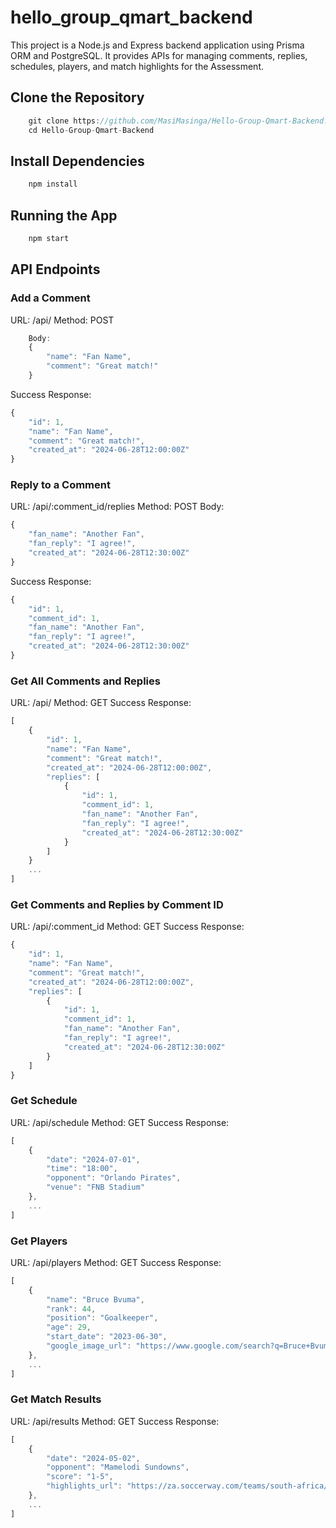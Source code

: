 # hello_group_qmart_backend


This project is a Node.js and Express backend application using Prisma ORM and PostgreSQL. It provides APIs for managing comments, replies, schedules, players, and match highlights for the Assessment.

## Clone the Repository
```js
    git clone https://github.com/MasiMasinga/Hello-Group-Qmart-Backend.git
    cd Hello-Group-Qmart-Backend
```

## Install Dependencies
```js
    npm install
```

## Running the App
```js
    npm start
```

## API Endpoints
### Add a Comment
URL: /api/
Method: POST
```js
    Body:
    {
        "name": "Fan Name",
        "comment": "Great match!"
    }
```

Success Response:
```js
{
    "id": 1,
    "name": "Fan Name",
    "comment": "Great match!",
    "created_at": "2024-06-28T12:00:00Z"
}
```

### Reply to a Comment
URL: /api/:comment_id/replies
Method: POST
Body:
```js
{
    "fan_name": "Another Fan",
    "fan_reply": "I agree!",
    "created_at": "2024-06-28T12:30:00Z"
}
```
Success Response:
```js
{
    "id": 1,
    "comment_id": 1,
    "fan_name": "Another Fan",
    "fan_reply": "I agree!",
    "created_at": "2024-06-28T12:30:00Z"
}
```

### Get All Comments and Replies
URL: /api/
Method: GET
Success Response:
```js
[
    {
        "id": 1,
        "name": "Fan Name",
        "comment": "Great match!",
        "created_at": "2024-06-28T12:00:00Z",
        "replies": [
            {
                "id": 1,
                "comment_id": 1,
                "fan_name": "Another Fan",
                "fan_reply": "I agree!",
                "created_at": "2024-06-28T12:30:00Z"
            }
        ]
    }
    ...
]
```

### Get Comments and Replies by Comment ID
URL: /api/:comment_id
Method: GET
Success Response:
```js
{
    "id": 1,
    "name": "Fan Name",
    "comment": "Great match!",
    "created_at": "2024-06-28T12:00:00Z",
    "replies": [
        {
            "id": 1,
            "comment_id": 1,
            "fan_name": "Another Fan",
            "fan_reply": "I agree!",
            "created_at": "2024-06-28T12:30:00Z"
        }
    ]
}
```

### Get Schedule
URL: /api/schedule
Method: GET
Success Response:
```js
[
    {
        "date": "2024-07-01",
        "time": "18:00",
        "opponent": "Orlando Pirates",
        "venue": "FNB Stadium"
    },
    ...
]
```

### Get Players
URL: /api/players
Method: GET
Success Response:
```js
[
    {
        "name": "Bruce Bvuma",
        "rank": 44,
        "position": "Goalkeeper",
        "age": 29,
        "start_date": "2023-06-30",
        "google_image_url": "https://www.google.com/search?q=Bruce+Bvuma&tbm=isch"
    },
    ...
]
```

### Get Match Results
URL: /api/results
Method: GET
Success Response:
```js
[
    {
        "date": "2024-05-02",
        "opponent": "Mamelodi Sundowns",
        "score": "1-5",
        "highlights_url": "https://za.soccerway.com/teams/south-africa/kaizer-chiefs/3528/matches/"
    },
    ...
]
```
